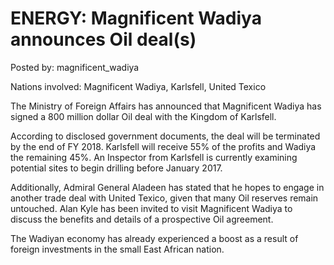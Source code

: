 # ENERGY: Magnificent Wadiya announces Oil deal(s)

Posted by: magnificent_wadiya

Nations involved: Magnificent Wadiya, Karlsfell, United Texico

The Ministry of Foreign Affairs has announced that Magnificent Wadiya has signed a 800 million dollar Oil deal with the Kingdom of Karlsfell.

According to disclosed government documents, the deal will be terminated by the end of FY 2018. Karlsfell will receive 55% of the profits and Wadiya the remaining 45%. An Inspector from Karlsfell is currently examining potential sites to begin drilling before January 2017.  

Additionally, Admiral General Aladeen has stated that he hopes to engage in another trade deal with United Texico, given that many Oil reserves remain untouched. Alan Kyle has been invited to visit Magnificent Wadiya to discuss the benefits and details of a prospective Oil agreement.   

The Wadiyan economy has already experienced a boost as a result of foreign investments in the small East African nation.
